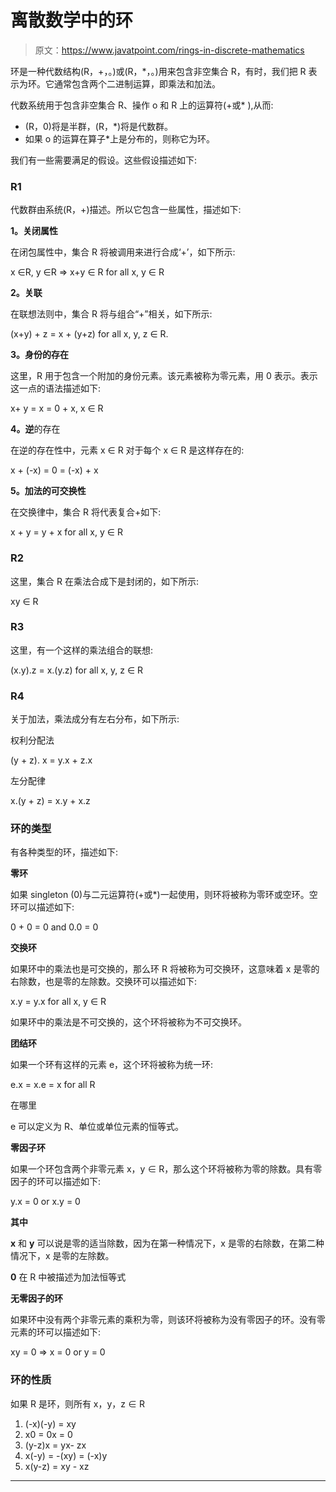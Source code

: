 # 离散数学中的环

> 原文：<https://www.javatpoint.com/rings-in-discrete-mathematics>

环是一种代数结构(R，+，。)或(R，*，。)用来包含非空集合 R，有时，我们把 R 表示为环。它通常包含两个二进制运算，即乘法和加法。

代数系统用于包含非空集合 R、操作 o 和 R 上的运算符(+或* ),从而:

*   (R，0)将是半群，(R，*)将是代数群。
*   如果 o 的运算在算子*上是分布的，则称它为环。

我们有一些需要满足的假设。这些假设描述如下:

### R1

代数群由系统(R，+)描述。所以它包含一些属性，描述如下:

**1。关闭属性**

在闭包属性中，集合 R 将被调用来进行合成‘+’，如下所示:

x ∈R, y ∈R => x+y ∈ R for all x, y ∈ R

**2。关联**

在联想法则中，集合 R 将与组合“+”相关，如下所示:

(x+y) + z = x + (y+z) for all x, y, z ∈ R.

**3。身份的存在**

这里，R 用于包含一个附加的身份元素。该元素被称为零元素，用 0 表示。表示这一点的语法描述如下:

x+ y = x = 0 + x, x ∈ R

**4。逆**的存在

在逆的存在性中，元素 x ∈ R 对于每个 x ∈ R 是这样存在的:

x + (-x) = 0 = (-x) + x

**5。加法的可交换性**

在交换律中，集合 R 将代表复合+如下:

x + y = y + x for all x, y ∈ R

### R2

这里，集合 R 在乘法合成下是封闭的，如下所示:

xy ∈ R

### R3

这里，有一个这样的乘法组合的联想:

(x.y).z = x.(y.z) for all x, y, z ∈ R

### R4

关于加法，乘法成分有左右分布，如下所示:

权利分配法

(y + z). x = y.x + z.x

左分配律

x.(y + z) = x.y + x.z

### 环的类型

有各种类型的环，描述如下:

**零环**

如果 singleton (0)与二元运算符(+或*)一起使用，则环将被称为零环或空环。空环可以描述如下:

0 + 0 = 0 and 0.0 = 0

**交换环**

如果环中的乘法也是可交换的，那么环 R 将被称为可交换环，这意味着 x 是零的右除数，也是零的左除数。交换环可以描述如下:

x.y = y.x for all x, y ∈ R

如果环中的乘法是不可交换的，这个环将被称为不可交换环。

**团结环**

如果一个环有这样的元素 e，这个环将被称为统一环:

e.x = x.e = x for all R

在哪里

e 可以定义为 R、单位或单位元素的恒等式。

**零因子环**

如果一个环包含两个非零元素 x，y ∈ R，那么这个环将被称为零的除数。具有零因子的环可以描述如下:

y.x = 0 or x.y = 0

**其中**

**x** 和 **y** 可以说是零的适当除数，因为在第一种情况下，x 是零的右除数，在第二种情况下，x 是零的左除数。

**0** 在 R 中被描述为加法恒等式

**无零因子的环**

如果环中没有两个非零元素的乘积为零，则该环将被称为没有零因子的环。没有零元素的环可以描述如下:

xy = 0 => x = 0 or y = 0

### 环的性质

如果 R 是环，则所有 x，y，z ∈ R

1.  (-x)(-y) = xy
2.  x0 = 0x = 0
3.  (y-z)x = yx- zx
4.  x(-y) = -(xy) = (-x)y
5.  x(y-z) = xy - xz

* * *